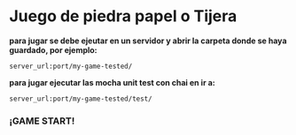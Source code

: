 # Juego de piedra papel o Tijera

**para jugar se debe ejeutar en un servidor y abrir la carpeta donde se haya guardado, por ejemplo:**
```
server_url:port/my-game-tested/
```

**para jugar ejecutar las mocha unit test con chai en ir a:**
```
server_url:port/my-game-tested/test/
```

### ¡GAME START!
